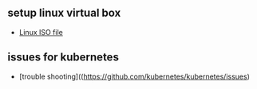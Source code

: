 ## setup linux virtual box
- [Linux ISO file](https://www.linuxlookup.com/linux_iso)

## issues for kubernetes
- [trouble shooting]((https://github.com/kubernetes/kubernetes/issues)
